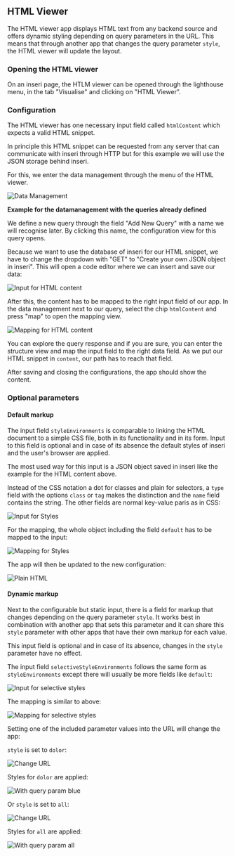 ## HTML Viewer

The HTML viewer app displays HTML text from any backend source and offers dynamic styling depending on query parameters in the URL.
This means that through another app that changes the query parameter `style`, the HTML viewer will update the layout.

### Opening the HTML viewer

On an inseri page, the HTLM viewer can be opened through the lighthouse menu, in the tab "Visualise" and clicking on "HTML Viewer".

### Configuration

The HTML viewer has one necessary input field called `htmlContent` which expects a valid HTML snippet.

In principle this HTML snippet can be requested from any server that can communicate with inseri through HTTP but for this
example we will use the JSON storage behind inseri.

For this, we enter the data management through the menu of the HTML viewer. 

![Data Management](data-management.png)

**Example for the datamanagement with the queries already defined**

We define a new query through the field "Add New Query" with a name we will recognise later. By clicking this name,
the configuration view for this query opens. 

Because we want to use the database of inseri for our HTML snippet, we have to change the dropdown with "GET" to 
"Create your own JSON object in inseri". This will open a code editor where we can insert and save our data:

![Input for HTML content](input-for-html-content.png)

After this, the content has to be mapped to the right input field of our app.
In the data management next to our query, select the chip `htmlContent` and press "map" to open the mapping view.

![Mapping for HTML content](mapping-for-html-content.png)

You can explore the query response and if you are sure, you can enter the structure view and map the input field to 
the right data field. As we put our HTML snippet in `content`, our path has to reach that field.

After saving and closing the configurations, the app should show the content.

### Optional parameters

#### Default markup

The input field `styleEnvironments` is comparable to linking the HTML document to a simple CSS file, both in its 
functionality and in its form. Input to this field is optional and in case of its absence the default styles of
inseri and the user's browser are applied.

The most used way for this input is a JSON object saved in inseri like the example for the HTML content above.

Instead of the CSS notation a dot for classes and plain for selectors, a `type` field with the options `class` or `tag` makes
the distinction and the `name` field contains the string. The other fields are normal key-value paris as in CSS:

![Input for Styles](input-for-styles.png)

For the mapping, the whole object including the field `default` has to be mapped to the input:

![Mapping for Styles](mapping-for-styles.png)

The app will then be updated to the new configuration:

![Plain HTML](without-query-param.png)

#### Dynamic markup

Next to the configurable but static input, there is a field for markup that changes depending on the query parameter `style`.
It works best in combination with another app that sets this parameter and it can share this `style` parameter with
other apps that have their own markup for each value.

This input field is optional and in case of its absence, changes in the `style` parameter have no effect.

The input field `selectiveStyleEnvironments` follows the same form as `styleEnvironments` except there will usually be more
fields like `default`:

![Input for selective styles](input-for-selective.png)

The mapping is similar to above:

![Mapping for selective styles](mapping-for-selective.png)

Setting one of the included parameter values into the URL will change the app:

`style` is set to `dolor`:

![Change URL](set-query-param.png)

Styles for `dolor` are applied:

![With query param blue](with-query-param.png)

Or `style` is set to `all`:

![Change URL](set-query-param-2.png)

Styles for `all` are applied:

![With query param all](with-query-param-2.png)
